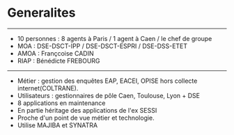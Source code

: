 # Generalites

---

- 10 personnes : 8 agents à Paris / 1 agent à Caen / le chef de groupe
- MOA : DSE-DSCT-IPP / DSE-DSCT-ESPRI / DSE-DSS-ETET
- AMOA : Françcoise CADIN
- RIAP : Bénédicte FREBOURG

---

- Métier : gestion des enquêtes EAP, EACEI, OPISE hors collecte internet(COLTRANE). 
- Utilisateurs : gestionnaires de pôle Caen, Toulouse, Lyon + DSE
- 8 applications en maintenance
- En partie héritage des applications de l'ex SESSI
- Proche d'un point de vue métier et technologie.
- Utilise MAJIBA et SYNATRA

